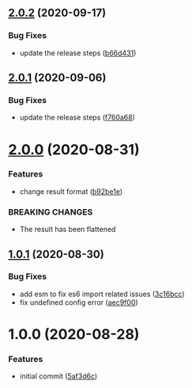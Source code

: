 ## [2.0.2](https://github.com/furkankose/reqque/compare/v2.0.1...v2.0.2) (2020-09-17)


### Bug Fixes

* update the release steps ([b66d431](https://github.com/furkankose/reqque/commit/b66d4315a969469a06ef69307ed0b58bd5bc4890))

## [2.0.1](https://github.com/furkankose/reqque/compare/v2.0.0...v2.0.1) (2020-09-06)


### Bug Fixes

* update the release steps ([f760a68](https://github.com/furkankose/reqque/commit/f760a6897dfdcc511dbb1e83a62d96ff2526db9a))

# [2.0.0](https://github.com/furkankose/reqque/compare/v1.0.1...v2.0.0) (2020-08-31)


### Features

* change result format ([b92be1e](https://github.com/furkankose/reqque/commit/b92be1ed1313b6667685e83f69e8074586cebc79))


### BREAKING CHANGES

* The result has been flattened

## [1.0.1](https://github.com/furkankose/reqque/compare/v1.0.0...v1.0.1) (2020-08-30)


### Bug Fixes

* add esm to fix es6 import related issues ([3c16bcc](https://github.com/furkankose/reqque/commit/3c16bcc94151d6c9c28928c26049a87dcf7661c4))
* fix undefined config error ([aec9f00](https://github.com/furkankose/reqque/commit/aec9f00653942c2795b4b18f5503224a8974bde8))

# 1.0.0 (2020-08-28)


### Features

* initial commit ([5af3d6c](https://github.com/furkankose/reqque/commit/5af3d6c92a1926ec7ff53919f206fc03f79e6282))
